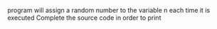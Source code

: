 program will assign a random number to the variable n each time it is executed Complete the source code in order to print

